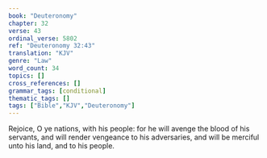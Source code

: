```yaml
---
book: "Deuteronomy"
chapter: 32
verse: 43
ordinal_verse: 5802
ref: "Deuteronomy 32:43"
translation: "KJV"
genre: "Law"
word_count: 34
topics: []
cross_references: []
grammar_tags: [conditional]
thematic_tags: []
tags: ["Bible","KJV","Deuteronomy"]
---
```

Rejoice, O ye nations, with his people: for he will avenge the blood of his servants, and will render vengeance to his adversaries, and will be merciful unto his land, and to his people.

